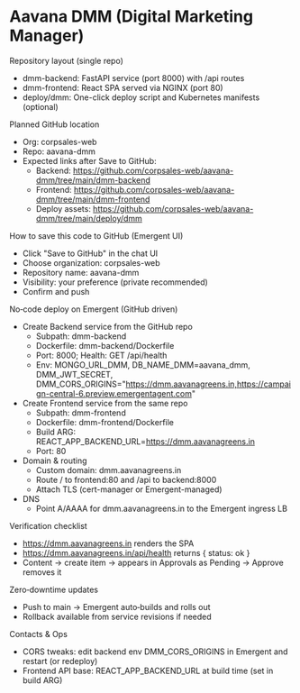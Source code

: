 # Aavana DMM (Digital Marketing Manager)

Repository layout (single repo)
- dmm-backend: FastAPI service (port 8000) with /api routes
- dmm-frontend: React SPA served via NGINX (port 80)
- deploy/dmm: One-click deploy script and Kubernetes manifests (optional)

Planned GitHub location
- Org: corpsales-web
- Repo: aavana-dmm
- Expected links after Save to GitHub:
  - Backend: https://github.com/corpsales-web/aavana-dmm/tree/main/dmm-backend
  - Frontend: https://github.com/corpsales-web/aavana-dmm/tree/main/dmm-frontend
  - Deploy assets: https://github.com/corpsales-web/aavana-dmm/tree/main/deploy/dmm

How to save this code to GitHub (Emergent UI)
- Click "Save to GitHub" in the chat UI
- Choose organization: corpsales-web
- Repository name: aavana-dmm
- Visibility: your preference (private recommended)
- Confirm and push

No‑code deploy on Emergent (GitHub driven)
- Create Backend service from the GitHub repo
  - Subpath: dmm-backend
  - Dockerfile: dmm-backend/Dockerfile
  - Port: 8000; Health: GET /api/health
  - Env: MONGO_URL_DMM, DB_NAME_DMM=aavana_dmm, DMM_JWT_SECRET, DMM_CORS_ORIGINS="https://dmm.aavanagreens.in,https://campaign-central-6.preview.emergentagent.com"
- Create Frontend service from the same repo
  - Subpath: dmm-frontend
  - Dockerfile: dmm-frontend/Dockerfile
  - Build ARG: REACT_APP_BACKEND_URL=https://dmm.aavanagreens.in
  - Port: 80
- Domain & routing
  - Custom domain: dmm.aavanagreens.in
  - Route / to frontend:80 and /api to backend:8000
  - Attach TLS (cert-manager or Emergent-managed)
- DNS
  - Point A/AAAA for dmm.aavanagreens.in to the Emergent ingress LB

Verification checklist
- https://dmm.aavanagreens.in renders the SPA
- https://dmm.aavanagreens.in/api/health returns { status: ok }
- Content → create item → appears in Approvals as Pending → Approve removes it

Zero‑downtime updates
- Push to main → Emergent auto‑builds and rolls out
- Rollback available from service revisions if needed

Contacts & Ops
- CORS tweaks: edit backend env DMM_CORS_ORIGINS in Emergent and restart (or redeploy)
- Frontend API base: REACT_APP_BACKEND_URL at build time (set in build ARG)